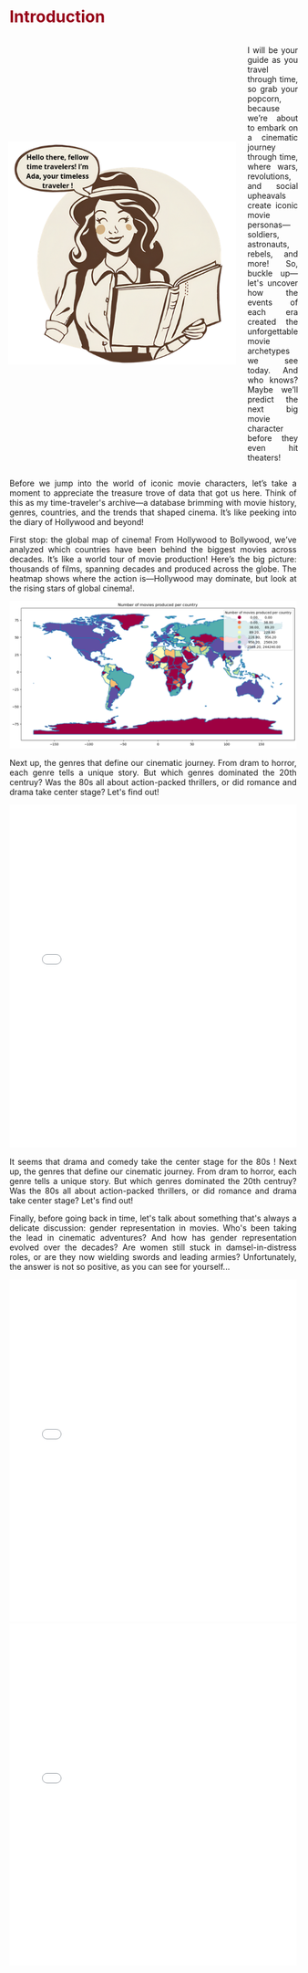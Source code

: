 <h1 style="color: #960018;">Introduction</h1>

<div style="display: flex; align-items: center; justify-content: center;">
    <div style="flex: 0 0 auto; margin-right: 20px;">
        <img src="/assets/img/ada_dessin.png" alt="Ada" style="max-width: 400px;">
    </div>
    <div style="flex: 1;">
        <p style="text-align: justify;">
        I will be your guide as you travel through time, so grab your popcorn, because we’re about to embark on a cinematic journey through time, where wars, revolutions, and social upheavals create iconic movie personas—soldiers, astronauts, rebels, and more! So, buckle up—let's uncover how the events of each era created the unforgettable movie archetypes we see today. And who knows? Maybe we’ll predict the next big movie character before they even hit theaters!
        </p>
    </div>
</div>


<p style="text-align: justify;">
Before we jump into the world of iconic movie characters, let’s take a moment to appreciate the treasure trove of data that got us here. Think of this as my time-traveler's archive—a database brimming with movie history, genres, countries, and the trends that shaped cinema. It’s like peeking into the diary of Hollywood and beyond!
</p>

<p style="text-align: justify;">
First stop: the global map of cinema! From Hollywood to Bollywood, we’ve analyzed which countries have been behind the biggest movies across decades. It’s like a world tour of movie production! Here’s the big picture: thousands of films, spanning decades and produced across the globe. The heatmap shows where the action is—Hollywood may dominate, but look at the rising stars of global cinema!.
</p>

<div style="text-align: center;">
    <img src="/assets/img/world_map.png" alt="World map">
</div>

<p style="text-align: justify;">
Next up, the genres that define our cinematic journey. From dram to horror, each genre tells a unique story. But which genres dominated the 20th centruy? Was the 80s all about action-packed thrillers, or did romance and drama take center stage? Let's find out!
</p>

<div style="text-align: center;">
    <iframe src="/markdown_files/genres_evolution_decades.html" width="100%" height="600px" frameborder="0"></iframe>
</div>

<p style="text-align: justify;">
It seems that drama and comedy take the center stage for the 80s ! Next up, the genres that define our cinematic journey. From dram to horror, each genre tells a unique story. But which genres dominated the 20th centruy? Was the 80s all about action-packed thrillers, or did romance and drama take center stage? Let's find out!
</p>

<p style="text-align: justify;">
Finally, before going back in time, let's talk about something that's always a delicate discussion: gender representation in movies. Who's been taking the lead in cinematic adventures? And how has gender representation evolved over the decades? Are women still stuck in damsel-in-distress roles, or are they now wielding swords and leading armies? Unfortunately, the answer is not so positive, as you can see for yourself...
</p>

<div style="text-align: center;">
    <iframe src="/markdown_files/gendres_evolution_decades.html" width="100%" height="600px" frameborder="0"></iframe>
</div>


<div style="text-align: center;">
    <iframe src="/markdown_files/evolution_gender_per_genre_decades.html" width="100%" height="600px" frameborder="0"></iframe>
</div>


